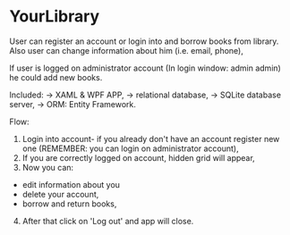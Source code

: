 # YourLibrary
User can register an account or login into and borrow books from library.
Also user can change information about him (i.e. email, phone),

If user is logged on administrator account (In login window: admin admin) he could add new books.

Included:
-> XAML & WPF APP,
-> relational database,
-> SQLite database server,
-> ORM: Entity Framework.

Flow:
1. Login into account- if you already don't have an account register new one (REMEMBER: you can login on administrator account),
2. If you are correctly logged on account, hidden grid will appear,
3. Now you can:
  - edit information about you
  - delete your account,
  - borrow and return books,
4. After that click on 'Log out' and app will close.
